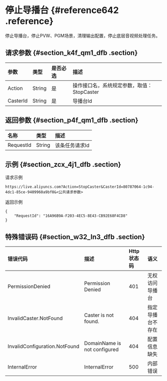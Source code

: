 # 停止导播台 {#reference642 .reference}

停止导播台，停止PVW、PGM场景，清理输出配置，停止底层音视频处理任务。

## 请求参数 {#section_k4f_qm1_dfb .section}

|参数|类型|是否必选|描述|
|:-|:-|:---|:-|
|Action|String|是|操作接口名，系统规定参数，取值：StopCaster|
|CasterId|String|是|导播台Id|

## 返回参数 {#section_p4f_qm1_dfb .section}

|名称|类型|描述|
|:-|:-|:-|
|RequestId|String|该条任务请求Id|

## 示例 {#section_zcx_4j1_dfb .section}

请求示例

```
https://live.aliyuncs.com?Action=StopCaster&CasterId=80787064-1c94-4dc1-85ce-9409960a9bf0&<公共请求参数> 
```

返回示例

```
{
    "RequestId": "16A96B9A-F203-4EC5-8E43-CB92E68F4CD8"
}
```

## 特殊错误码 {#section_w32_ln3_dfb .section}

|错误代码|描述|Http 状态码|语义|
|:---|:-|:-------|:-|
|PermissionDenied|Permission Denied|401|无权访问导播台|
|InvalidCaster.NotFound|Caster is not found.|404|指定导播台不存在|
|InvalidConfiguration.NotFound|DomainName is not configured|404|配置信息缺失|
|InternalError|InternalError|500|内部错误|

